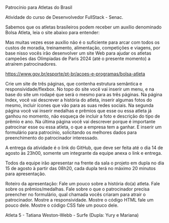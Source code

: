 Patrocínio para Atletas do Brasil

Atividade do curso de Desenvolvedor FullStack - Senac.

Sabemos que os atletas brasileiros podem receber um auxílio denominado Bolsa Atleta, leia o site abaixo para entender:

Mas muitas vezes esse auxílio não é o suficiente para arcar com todos os custos de moradia, treinamento, alimentação, competições e viagens, por base nisso vocês irão desenvolver um site Web para ajudar os atletas campeões das Olímpiadas de Paris 2024 (até o presente momento) a atraírem patrocinadores.

https://www.gov.br/esporte/pt-br/acoes-e-programas/bolsa-atleta

Crie um site de três páginas, que contenha estrutura semântica e responsividade/flexbox.
No topo do site você vai inserir um menu, e na base do site um rodapé que será o mesmo para as três páginas. 
Na página Index, você vai descrever a história do atleta, inserir algumas fotos do mesmo, incluir ícones que vão para as suas redes sociais. 
Na segunda página você vai inserir medalhas e prêmios que esse ou essa atleta já ganhou no momento, não esqueça de incluir a foto e descrição do tipo de prêmio e ano.
Na última página você vai descrever porque é importante patrocinar esse ou essa atleta, o que a empresa tem a ganhar. E inserir um formulário para patrocínio, solicitando os melhores dados para preenchimento do patrocinador interessado. 

A entrega da atividade é o link do GitHub, que deve ser feita até o dia 14 de agosto às 23h00, somente um integrante da equipe anexa o link e entrega. 

Todos da equipe irão apresentar na frente da sala o projeto em dupla no dia 15 de agosto à partir das 08h20, cada dupla terá no máximo 20 minutos para apresentação. 

Roteiro da apresentação:
Fale um pouco sobre a história do(a) atleta.
Fale sobre os prêmios/medalhas.
Fale sobre o que o patrocinador precisa preencher no formulário, qual chamada vocês criaram para atrair o patrocinador.
Mostre a responsividade.
Mostre o código HTML fale um pouco dele.
Mostre o código CSS fale um pouco dele.

Atleta 5 - Tatiana Weston-Webb - Surfe (Dupla: Yury e Mariana)
